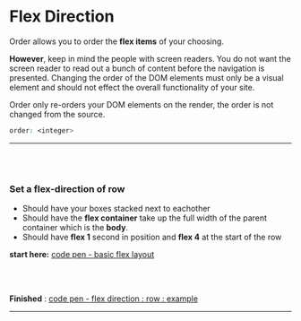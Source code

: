 # Flex Direction

Order allows you to order the __flex items__ of your choosing. 

**However**, keep in mind the people with screen readers. You do not want the screen reader to read out a bunch of content before the navigation is presented. Changing the order of the DOM elements must only be a visual element and should not effect the overall functionality of your site.

Order only re-orders your DOM elements on the render, the order is not changed from the source.

```css
order: <integer>
```

<hr />
<br />
<br />

### Set a flex-direction of row
- Should have your boxes stacked next to eachother
- Should have the **flex container** take up the full width of the parent container which is the __body__.
- Should have **flex 1** second in position and **flex 4** at the start of the row

**start here:** [code pen - basic flex layout ](https://codepen.io/wesduff/pen/GMvQmG)

<br />
<br />

**Finished** : [code pen - flex direction : row : example ](https://codepen.io/wesduff/pen/VMzQWr)
<br />
<hr />